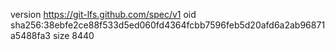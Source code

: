 version https://git-lfs.github.com/spec/v1
oid sha256:38ebfe2ce88f533d5ed060fd4364fcbb7596feb5d20afd6a2ab96871a5488fa3
size 8440
